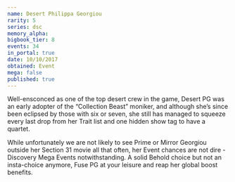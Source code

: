 ```yaml
---
name: Desert Philippa Georgiou
rarity: 5
series: dsc
memory_alpha:
bigbook_tier: 8
events: 34
in_portal: true
date: 10/10/2017
obtained: Event
mega: false
published: true
---
```


Well-ensconced as one of the top desert crew in the game, Desert PG was an early adopter of the “Collection Beast” moniker, and although she’s since been eclipsed by those with six or seven, she still has managed to squeeze every last drop from her Trait list and one hidden show tag to have a quartet.

While unfortunately we are not likely to see Prime or Mirror Georgiou outside her Section 31 movie all that often, her Event chances are not dire - Discovery Mega Events notwithstanding. A solid Behold choice but not an insta-choice anymore, Fuse PG at your leisure and reap her global boost benefits.
